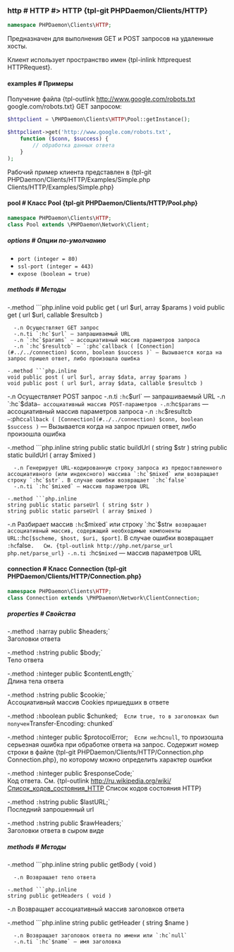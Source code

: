 ### http # HTTP #> HTTP {tpl-git PHPDaemon/Clients/HTTP}

```php
namespace PHPDaemon\Clients\HTTP;
```

Предназначен для выполнения GET и POST запросов на удаленные хосты.

Клиент использует пространство имен {tpl-inlink httprequest HTTPRequest}.

#### examples # Примеры

Получение файла {tpl-outlink http://www.google.com/robots.txt google.com/robots.txt} GET запросом:

```php
$httpclient = \PHPDaemon\Clients\HTTP\Pool::getInstance();

$httpclient->get('http://www.google.com/robots.txt',
	function ($conn, $success) {
		// обработка данных ответа
	}
);
```

Рабочий пример клиента представлен в {tpl-git PHPDaemon/Clients/HTTP/Examples/Simple.php Clients/HTTP/Examples/Simple.php}

#### pool # Класс Pool {tpl-git PHPDaemon/Clients/HTTP/Pool.php}

```php
namespace PHPDaemon\Clients\HTTP;
class Pool extends \PHPDaemon\Network\Client;
```

##### options # Опции по-умолчанию

 - `port (integer = 80)`
 - `ssl-port (integer = 443)`
 - `expose (boolean = true)`

##### methods # Методы

 -.method ```php.inline
 void public get ( url $url, array $params )
 void public get ( url $url, callable $resultcb )
 ```
   -.n Осуществляет GET запрос
   -.n.ti `:hc`$url` — запрашиваемый URL
   -.n `:hc`$params` — ассоциативный массив параметров запроса
   -.n `:hc`$resultcb` — `:phc`callback ( [Connection](#../../connection) $conn, boolean $success )` — Вызывается когда на запрос пришел ответ, либо произошла ошибка

 -.method ```php.inline
 void public post ( url $url, array $data, array $params )
 void public post ( url $url, array $data, callable $resultcb )
 ```
   -.n Осуществляет POST запрос
   -.n.ti `:hc`$url` — запрашиваемый URL
   -.n `:hc`$data` — ассоциативный массив POST-параметров
   -.n `:hc`$params` — ассоциативный массив параметров запроса
   -.n `:hc`$resultcb` — `:phc`callback ( [Connection](#../../connection) $conn, boolean $success )` — Вызывается когда на запрос пришел ответ, либо произошла ошибка

 -.method  ```php.inline
 string public static buildUrl ( string $str )
 string public static buildUrl ( array $mixed )
 ```
   -.n Генерирует URL-кодированную строку запроса из предоставленного ассоциативного (или индексного) массива `:hc`$mixed` или возвращает строку `:hc`$str`. В случае ошибки возвращает `:hc`false`
   -.n.ti `:hc`$mixed` — массив параметров URL

 -.method ```php.inline
 string public static parseUrl ( string $str )
 string public static parseUrl ( array $mixed )
 ```
   -.n Разбирает массив `:hc`$mixed` или строку `:hc`$str` и возвращает ассоциативный массив, содержащий необходимые компоненты URL: `:hc`[$scheme, $host, $uri, $port]`. В случае ошибки возвращает `:hc`false`.  
   См. {tpl-outlink http://php.net/parse_url php.net/parse_url}
   -.n.ti `:hc`$mixed` — массив параметров URL

#### connection # Класс Connection {tpl-git PHPDaemon/Clients/HTTP/Connection.php}

```php
namespace PHPDaemon\Clients\HTTP;
class Connection extends \PHPDaemon\Network\ClientConnection;
```

##### properties # Свойства

 -.method `:h`array public $headers;`  
 Заголовки ответа

 -.method `:h`string public $body;`  
 Тело ответа

 -.method `:h`integer public $contentLength;`  
 Длина тела ответа

 -.method `:h`string public $cookie;`  
 Ассоциативный массив Cookies пришедших в ответе

 -.method `:h`boolean public $chunked;`  
 Если true, то в заголовках был получен `Transfer-Encoding: chunked`

 -.method `:h`integer public $protocolError;`  
 Если не `:hc`null`, то произошла серьезная ошибка при обработке ответа на запрос. Содержит номер строки в файле {tpl-git PHPDaemon/Clients/HTTP/Connection.php Connection.php}, по которому можно определить характер ошибки

 -.method `:h`integer public $responseCode;`  
 Код ответа. См. {tpl-outlink http://ru.wikipedia.org/wiki/Список_кодов_состояния_HTTP Список кодов состояния HTTP}</a>

 -.method `:h`string public $lastURL;`  
 Последний запрошенный url

 -.method `:h`string public $rawHeaders;`  
 Заголовки ответа в сыром виде

##### methods # Методы

 -.method ```php.inline
 string public getBody ( void )
 ```
   -.n Возвращает тело ответа

 -.method ```php.inline
 string public getHeaders ( void )
 ```
   -.n Возвращает ассоциативный массив заголовков ответа

 -.method ```php.inline
 string public getHeader ( string $name )
 ```
   -.n Возвращает заголовок ответа по имени или `:hc`null`
   -.n.ti `:hc`$name` — имя заголовка
